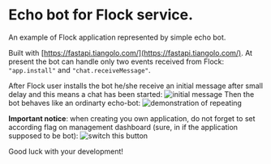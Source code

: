 # Echo bot for Flock service.
An example of Flock application represented by simple echo bot.

Built with [https://fastapi.tiangolo.com/](https://fastapi.tiangolo.com/). 
At present the bot can handle only two events received from Flock: `"app.install"` and `"chat.receiveMessage"`.

After Flock user installs the bot he/she receive an initial message after small delay and this means a chat has been started:
![initial message](https://i.imgur.com/l0Ku2G8.png)
Then the bot behaves like an ordinarty echo-bot:
![demonstration of repeating](https://i.imgur.com/drANe47.png)

**Important notice**: when creating you own application, do not forget to set according flag on management dashboard (sure, in if the application supposed to be bot):
![switch this button](https://i.imgur.com/hpPtJT5.png)

Good luck with your development!
